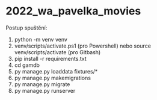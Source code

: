 # 2022_wa_pavelka_movies

Postup spuštění:
1) python -m venv venv
2) venv/scripts/activate.ps1 (pro Powershell) nebo source venv/scripts/activate (pro Gitbash)
3) pip install -r requirements.txt
4) cd gamdb
5) py manage.py loaddata fixtures/*
6) py manage.py makemigrations
7) py manage.py migrate
8) py manage.py runserver
